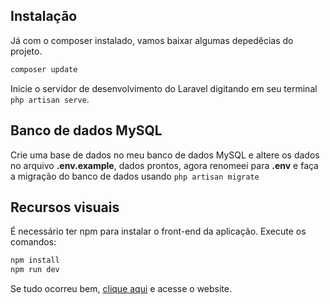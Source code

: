 ## Instalação
Já com o composer instalado, vamos baixar algumas depedêcias do projeto.
```bash
composer update
```
Inicie o servidor de desenvolvimento do Laravel digitando em seu terminal `php artisan serve`.

## Banco de dados MySQL
Crie uma base de dados no meu banco de dados MySQL e altere os dados no arquivo **.env.example**, dados prontos, agora renomeei para **.env** e faça a migração do banco de dados usando `php artisan migrate`

## Recursos visuais
É necessário ter npm para instalar o front-end da aplicação.
Execute os comandos:
```bash
npm install
npm run dev
```
Se tudo ocorreu bem, [clique aqui](http://localhost:8000) e acesse o website.
